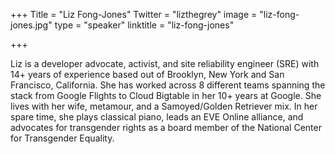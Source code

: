 +++
Title = "Liz Fong-Jones"
Twitter = "lizthegrey"
image = "liz-fong-jones.jpg"
type = "speaker"
linktitle = "liz-fong-jones"

+++

Liz is a developer advocate, activist, and site reliability engineer (SRE) with 14+ years of experience based out of Brooklyn, New York and San Francisco, California. She has worked across 8 different teams spanning the stack from Google Flights to Cloud Bigtable in her 10+ years at Google. She lives with her wife, metamour, and a Samoyed/Golden Retriever mix. In her spare time, she plays classical piano, leads an EVE Online alliance, and advocates for transgender rights as a board member of the National Center for Transgender Equality.
